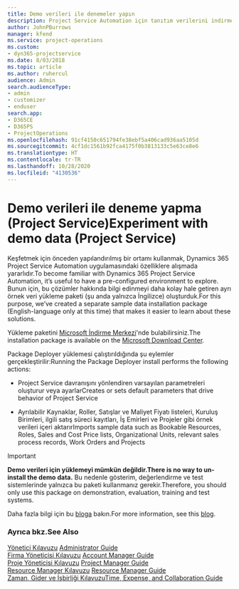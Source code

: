 ```yaml
---
title: Demo verileri ile denemeler yapın
description: Project Service Automation için tanıtım verilerini indirme ve bunlarla deneme yapma.
author: JohnPBurrows
manager: kfend
ms.service: project-operations
ms.custom:
- dyn365-projectservice
ms.date: 8/03/2018
ms.topic: article
ms.author: ruhercul
audience: Admin
search.audienceType:
- admin
- customizer
- enduser
search.app:
- D365CE
- D365PS
- ProjectOperations
ms.openlocfilehash: 91cf4150c651794fe38ebf5a406cad936aa5105d
ms.sourcegitcommit: 4cf1dc1561b92fca4175f0b3813133c5e63ce8e6
ms.translationtype: HT
ms.contentlocale: tr-TR
ms.lasthandoff: 10/28/2020
ms.locfileid: "4130536"
---
```

# <a name="experiment-with-demo-data-project-service"></a><span data-ttu-id="17d00-103">Demo verileri ile deneme yapma (Project Service)</span><span class="sxs-lookup"><span data-stu-id="17d00-103">Experiment with demo data (Project Service)</span></span>

<span data-ttu-id="17d00-104">Keşfetmek için önceden yapılandırılmış bir ortamı kullanmak, Dynamics 365 Project Service Automation uygulamasındaki özelliklere alışmada yararlıdır.</span><span class="sxs-lookup"><span data-stu-id="17d00-104">To become familiar with Dynamics 365 Project Service Automation, it’s useful to have a pre-configured environment to explore.</span></span> <span data-ttu-id="17d00-105">Bunun için, bu çözümler hakkında bilgi edinmeyi daha kolay hale getiren ayrı örnek veri yükleme paketi (şu anda yalnızca İngilizce) oluşturduk.</span><span class="sxs-lookup"><span data-stu-id="17d00-105">For this purpose, we’ve created a separate sample data installation package (English-language only at this time) that makes it easier to learn about these solutions.</span></span> 

<span data-ttu-id="17d00-106">Yükleme paketini [Microsoft İndirme Merkezi](https://go.microsoft.com/fwlink/?linkid=859966)'nde bulabilirsiniz.</span><span class="sxs-lookup"><span data-stu-id="17d00-106">The installation package is available on the [Microsoft Download Center](https://go.microsoft.com/fwlink/?linkid=859966).</span></span>  

<span data-ttu-id="17d00-107">Package Deployer yüklemesi çalıştırıldığında şu eylemler gerçekleştirilir:</span><span class="sxs-lookup"><span data-stu-id="17d00-107">Running the Package Deployer install performs the following actions:</span></span> 
  
-   <span data-ttu-id="17d00-108">Project Service davranışını yönlendiren varsayılan parametreleri oluşturur veya ayarlar</span><span class="sxs-lookup"><span data-stu-id="17d00-108">Creates or sets default parameters that drive behavior of Project Service</span></span>  
  
-   <span data-ttu-id="17d00-109">Ayrılabilir Kaynaklar, Roller, Satışlar ve Maliyet Fiyatı listeleri, Kuruluş Birimleri, ilgili satış süreci kayıtları, İş Emirleri ve Projeler gibi örnek verileri içeri aktarır</span><span class="sxs-lookup"><span data-stu-id="17d00-109">Imports sample data such as Bookable Resources, Roles, Sales and Cost Price lists, Organizational Units, relevant sales process records, Work Orders and Projects</span></span>    
  
> [!IMPORTANT]
> <span data-ttu-id="17d00-110">**Demo verileri için yüklemeyi mümkün değildir.**</span><span class="sxs-lookup"><span data-stu-id="17d00-110">**There is no way to un-install the demo data.**</span></span> <span data-ttu-id="17d00-111">Bu nedenle gösterim, değerlendirme ve test sistemlerinde yalnızca bu paketi kullanmanız gerekir.</span><span class="sxs-lookup"><span data-stu-id="17d00-111">Therefore, you should only use this package on demonstration, evaluation, training and test systems.</span></span>

<span data-ttu-id="17d00-112">Daha fazla bilgi için bu [bloga](https://blogs.msdn.microsoft.com/crm/2017/10/24/microsoft-dynamics-365-for-field-service-and-project-service-automation-sample-data) bakın.</span><span class="sxs-lookup"><span data-stu-id="17d00-112">For more information, see this [blog](https://blogs.msdn.microsoft.com/crm/2017/10/24/microsoft-dynamics-365-for-field-service-and-project-service-automation-sample-data).</span></span>





  
### <a name="see-also"></a><span data-ttu-id="17d00-113">Ayrıca bkz.</span><span class="sxs-lookup"><span data-stu-id="17d00-113">See Also</span></span>  
 <span data-ttu-id="17d00-114">[Yönetici Kılavuzu](../psa/admin-guide.md) </span><span class="sxs-lookup"><span data-stu-id="17d00-114">[Administrator Guide](../psa/admin-guide.md) </span></span>  
 <span data-ttu-id="17d00-115">[Firma Yöneticisi Kılavuzu](../psa/account-manager-guide.md) </span><span class="sxs-lookup"><span data-stu-id="17d00-115">[Account Manager Guide](../psa/account-manager-guide.md) </span></span>  
 <span data-ttu-id="17d00-116">[Proje Yöneticisi Kılavuzu](../psa/project-manager-guide.md) </span><span class="sxs-lookup"><span data-stu-id="17d00-116">[Project Manager Guide](../psa/project-manager-guide.md) </span></span>  
 <span data-ttu-id="17d00-117">[Resource Manager Kılavuzu](../psa/resource-manager-guide.md) </span><span class="sxs-lookup"><span data-stu-id="17d00-117">[Resource Manager Guide](../psa/resource-manager-guide.md) </span></span>  
 [<span data-ttu-id="17d00-118">Zaman, Gider ve İşbirliği Kılavuzu</span><span class="sxs-lookup"><span data-stu-id="17d00-118">Time, Expense, and Collaboration Guide</span></span>](../psa/time-expense-collaboration-guide.md)
